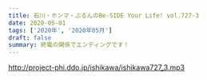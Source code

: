 ```yaml
---
title: 石川・ホンマ・ぶるんのBe-SIDE Your Life! vol.727-3
date: 2020-05-01
tags: ['2020年', '2020年05月']
draft: false
summary: 終電の関係でエンディングです！
---
```


http://project-phi.ddo.jp/ishikawa/ishikawa727_3.mp3
